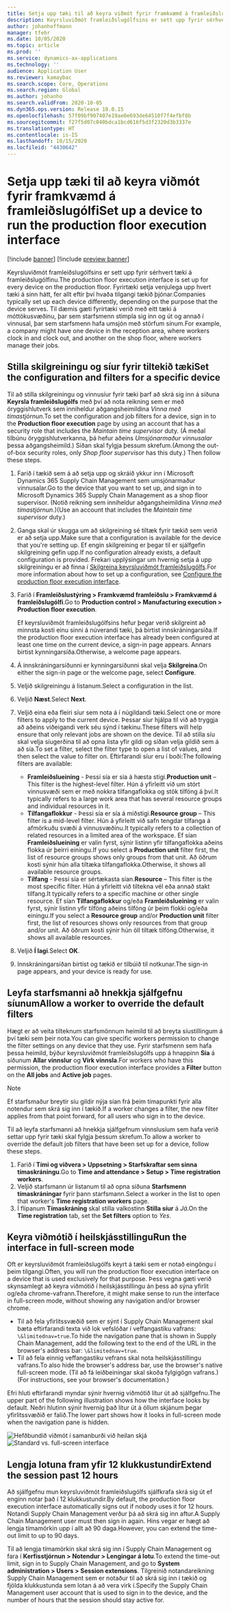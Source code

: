 ```yaml
---
title: Setja upp tæki til að keyra viðmót fyrir framkvæmd á framleiðslugólfi
description: Keyrsluviðmót framleiðslugólfsins er sett upp fyrir sérhvert tæki á framleiðslugólfinu. Fyrirtæki setja venjulega upp hvert tæki á sinn hátt, fer allt eftir því hvaða tilgangi tækið þjónar. Til dæmis gæti fyrirtæki verið með eitt tæki á móttökusvæðinu, þar sem starfsmenn stimpla sig inn og út og annað í vinnusal, þar sem starfsmenn hafa umsjón með störfum sínum.
author: johanhoffmann
manager: tfehr
ms.date: 10/05/2020
ms.topic: article
ms.prod: ''
ms.service: dynamics-ax-applications
ms.technology: ''
audience: Application User
ms.reviewer: kamaybac
ms.search.scope: Core, Operations
ms.search.region: Global
ms.author: johanho
ms.search.validFrom: 2020-10-05
ms.dyn365.ops.version: Release 10.0.15
ms.openlocfilehash: 57f09bf907407e19ae0e693de64510f7f4efbf0b
ms.sourcegitcommit: f27f5d07c040bdca1bcd616f5d3f2320d3b3337e
ms.translationtype: HT
ms.contentlocale: is-IS
ms.lasthandoff: 10/15/2020
ms.locfileid: "4430642"
---
```

# <a name="set-up-a-device-to-run-the-production-floor-execution-interface"></a><span data-ttu-id="76fc5-105">Setja upp tæki til að keyra viðmót fyrir framkvæmd á framleiðslugólfi</span><span class="sxs-lookup"><span data-stu-id="76fc5-105">Set up a device to run the production floor execution interface</span></span>

[!include [banner](../includes/banner.md)]
[!include [preview banner](../includes/preview-banner.md)]

<span data-ttu-id="76fc5-106">Keyrsluviðmót framleiðslugólfsins er sett upp fyrir sérhvert tæki á framleiðslugólfinu.</span><span class="sxs-lookup"><span data-stu-id="76fc5-106">The production floor execution interface is set up for every device on the production floor.</span></span> <span data-ttu-id="76fc5-107">Fyrirtæki setja venjulega upp hvert tæki á sinn hátt, fer allt eftir því hvaða tilgangi tækið þjónar.</span><span class="sxs-lookup"><span data-stu-id="76fc5-107">Companies typically set up each device differently, depending on the purpose that the device serves.</span></span> <span data-ttu-id="76fc5-108">Til dæmis gæti fyrirtæki verið með eitt tæki á móttökusvæðinu, þar sem starfsmenn stimpla sig inn og út og annað í vinnusal, þar sem starfsmenn hafa umsjón með störfum sínum.</span><span class="sxs-lookup"><span data-stu-id="76fc5-108">For example, a company might have one device in the reception area, where workers clock in and clock out, and another on the shop floor, where workers manage their jobs.</span></span>

## <a name="set-the-configuration-and-filters-for-a-specific-device"></a><span data-ttu-id="76fc5-109">Stilla skilgreiningu og síur fyrir tiltekið tæki</span><span class="sxs-lookup"><span data-stu-id="76fc5-109">Set the configuration and filters for a specific device</span></span>

<span data-ttu-id="76fc5-110">Til að stilla skilgreiningu og vinnusíur fyrir tæki þarf að skrá sig inn á síðuna **Keyrsla framleiðslugólfs** með því að nota reikning sem er með öryggishlutverk sem inniheldur aðgangsheimildina *Vinna með tímastjórnun*.</span><span class="sxs-lookup"><span data-stu-id="76fc5-110">To set the configuration and job filters for a device, sign in to the **Production floor execution** page by using an account that has a security role that includes the *Maintain time supervisor* duty.</span></span> <span data-ttu-id="76fc5-111">(Á meðal tilbúnu öryggishlutverkanna, þá hefur aðeins *Umsjónarmaður vinnusalar* þessa aðgangsheimild.) Síðan skal fylgja þessum skrefum.</span><span class="sxs-lookup"><span data-stu-id="76fc5-111">(Among the out-of-box security roles, only *Shop floor supervisor* has this duty.) Then follow these steps.</span></span>

1. <span data-ttu-id="76fc5-112">Farið í tækið sem á að setja upp og skráið ykkur inn í Microsoft Dynamics 365 Supply Chain Management sem umsjónarmaður vinnusalar.</span><span class="sxs-lookup"><span data-stu-id="76fc5-112">Go to the device that you want to set up, and sign in to Microsoft Dynamics 365 Supply Chain Management as a shop floor supervisor.</span></span> <span data-ttu-id="76fc5-113">(Notið reikning sem inniheldur aðgangsheimildina *Vinna með tímastjórnun*.)</span><span class="sxs-lookup"><span data-stu-id="76fc5-113">(Use an account that includes the *Maintain time supervisor* duty.)</span></span>
1. <span data-ttu-id="76fc5-114">Ganga skal úr skugga um að skilgreining sé tiltæk fyrir tækið sem verið er að setja upp.</span><span class="sxs-lookup"><span data-stu-id="76fc5-114">Make sure that a configuration is available for the device that you're setting up.</span></span> <span data-ttu-id="76fc5-115">Ef engin skilgreining er þegar til er sjálfgefin skilgreining gefin upp.</span><span class="sxs-lookup"><span data-stu-id="76fc5-115">If no configuration already exists, a default configuration is provided.</span></span> <span data-ttu-id="76fc5-116">Frekari upplýsingar um hvernig setja á upp skilgreiningu er að finna í [Skilgreina keyrsluviðmót framleiðslugólfs](production-floor-execution-configure.md).</span><span class="sxs-lookup"><span data-stu-id="76fc5-116">For more information about how to set up a configuration, see [Configure the production floor execution interface](production-floor-execution-configure.md).</span></span>
1. <span data-ttu-id="76fc5-117">Farið í **Framleiðslustýring \> Framkvæmd framleiðslu \> Framkvæmd á framleiðslugólfi**.</span><span class="sxs-lookup"><span data-stu-id="76fc5-117">Go to **Production control \> Manufacturing execution \> Production floor execution**.</span></span>

    <span data-ttu-id="76fc5-118">Ef keyrsluviðmót framleiðslugólfsins hefur þegar verið skilgreint að minnsta kosti einu sinni á núverandi tæki, þá birtist innskráningarsíða.</span><span class="sxs-lookup"><span data-stu-id="76fc5-118">If the production floor execution interface has already been configured at least one time on the current device, a sign-in page appears.</span></span> <span data-ttu-id="76fc5-119">Annars birtist kynningarsíða.</span><span class="sxs-lookup"><span data-stu-id="76fc5-119">Otherwise, a welcome page appears.</span></span>

1. <span data-ttu-id="76fc5-120">Á innskráningarsíðunni er kynningarsíðunni skal velja **Skilgreina**.</span><span class="sxs-lookup"><span data-stu-id="76fc5-120">On either the sign-in page or the welcome page, select **Configure**.</span></span>
1. <span data-ttu-id="76fc5-121">Veljið skilgreiningu á listanum.</span><span class="sxs-lookup"><span data-stu-id="76fc5-121">Select a configuration in the list.</span></span>
1. <span data-ttu-id="76fc5-122">Veljið **Næst**.</span><span class="sxs-lookup"><span data-stu-id="76fc5-122">Select **Next**.</span></span>
1. <span data-ttu-id="76fc5-123">Veljið eina eða fleiri síur sem nota á í núgildandi tæki.</span><span class="sxs-lookup"><span data-stu-id="76fc5-123">Select one or more filters to apply to the current device.</span></span> <span data-ttu-id="76fc5-124">Þessar síur hjálpa til við að tryggja að aðeins viðeigandi verk séu sýnd í tækinu.</span><span class="sxs-lookup"><span data-stu-id="76fc5-124">These filters will help ensure that only relevant jobs are shown on the device.</span></span> <span data-ttu-id="76fc5-125">Til að stilla síu skal velja síugerðina til að opna lista yfir gildi og síðan velja gildið sem á að sía.</span><span class="sxs-lookup"><span data-stu-id="76fc5-125">To set a filter, select the filter type to open a list of values, and then select the value to filter on.</span></span> <span data-ttu-id="76fc5-126">Eftirfarandi síur eru í boði:</span><span class="sxs-lookup"><span data-stu-id="76fc5-126">The following filters are available:</span></span>

    - <span data-ttu-id="76fc5-127">**Framleiðslueining** - Þessi sía er sía á hæsta stigi.</span><span class="sxs-lookup"><span data-stu-id="76fc5-127">**Production unit** – This filter is the highest-level filter.</span></span> <span data-ttu-id="76fc5-128">Hún á yfirleitt við um stórt vinnusvæði sem er með nokkra tilfangaflokka og stök tilföng á því.</span><span class="sxs-lookup"><span data-stu-id="76fc5-128">It typically refers to a large work area that has several resource groups and individual resources in it.</span></span>
    - <span data-ttu-id="76fc5-129">**Tilfangaflokkur** - Þessi sía er sía á miðstigi.</span><span class="sxs-lookup"><span data-stu-id="76fc5-129">**Resource group** – This filter is a mid-level filter.</span></span> <span data-ttu-id="76fc5-130">Hún á yfirleitt við safn tengdar tilfanga á afmörkuðu svæði á vinnusvæðinu.</span><span class="sxs-lookup"><span data-stu-id="76fc5-130">It typically refers to a collection of related resources in a limited area of the workspace.</span></span> <span data-ttu-id="76fc5-131">Ef sían **Framleiðslueining** er valin fyrst, sýnir listinn yfir tilfangaflokka aðeins flokka úr þeirri einingu.</span><span class="sxs-lookup"><span data-stu-id="76fc5-131">If you select a **Production unit** filter first, the list of resource groups shows only groups from that unit.</span></span> <span data-ttu-id="76fc5-132">Að öðrum kosti sýnir hún alla tiltæka tilfangaflokka.</span><span class="sxs-lookup"><span data-stu-id="76fc5-132">Otherwise, it shows all available resource groups.</span></span>
    - <span data-ttu-id="76fc5-133">**Tilfang** - Þessi sía er sértækasta sían.</span><span class="sxs-lookup"><span data-stu-id="76fc5-133">**Resource** – This filter is the most specific filter.</span></span> <span data-ttu-id="76fc5-134">Hún á yfirleitt við tiltekna vél eða annað stakt tilfang.</span><span class="sxs-lookup"><span data-stu-id="76fc5-134">It typically refers to a specific machine or other single resource.</span></span> <span data-ttu-id="76fc5-135">Ef sían **Tilfangaflokkur** og/eða **Framleiðslueining** er valin fyrst, sýnir listinn yfir tilföng aðeins tilföng úr þeim flokki og/eða einingu.</span><span class="sxs-lookup"><span data-stu-id="76fc5-135">If you select a **Resource group** and/or **Production unit** filter first, the list of resources shows only resources from that group and/or unit.</span></span> <span data-ttu-id="76fc5-136">Að öðrum kosti sýnir hún öll tiltæk tilföng.</span><span class="sxs-lookup"><span data-stu-id="76fc5-136">Otherwise, it shows all available resources.</span></span>

1. <span data-ttu-id="76fc5-137">Veljið **Í lagi**.</span><span class="sxs-lookup"><span data-stu-id="76fc5-137">Select **OK**.</span></span>
1. <span data-ttu-id="76fc5-138">Innskráningarsíðan birtist og tækið er tilbúið til notkunar.</span><span class="sxs-lookup"><span data-stu-id="76fc5-138">The sign-in page appears, and your device is ready for use.</span></span>

## <a name="allow-a-worker-to-override-the-default-filters"></a><span data-ttu-id="76fc5-139">Leyfa starfsmanni að hnekkja sjálfgefnu síunum</span><span class="sxs-lookup"><span data-stu-id="76fc5-139">Allow a worker to override the default filters</span></span>

<span data-ttu-id="76fc5-140">Hægt er að veita tilteknum starfsmönnum heimild til að breyta síustillingum á því tæki sem þeir nota.</span><span class="sxs-lookup"><span data-stu-id="76fc5-140">You can give specific workers permission to change the filter settings on any device that they use.</span></span> <span data-ttu-id="76fc5-141">Fyrir starfsmenn sem hafa þessa heimild, býður keyrsluviðmót framleiðslugólfs upp á hnappinn **Sía** á síðunum **Allar vinnslur** og **Virk vinnsla**.</span><span class="sxs-lookup"><span data-stu-id="76fc5-141">For workers who have this permission, the production floor execution interface provides a **Filter** button on the **All jobs** and **Active job** pages.</span></span>

> [!NOTE]
> <span data-ttu-id="76fc5-142">Ef starfsmaður breytir síu gildir nýja sían frá þeim tímapunkti fyrir alla notendur sem skrá sig inn í tækið.</span><span class="sxs-lookup"><span data-stu-id="76fc5-142">If a worker changes a filter, the new filter applies from that point forward, for all users who sign in to the device.</span></span>

<span data-ttu-id="76fc5-143">Til að leyfa starfsmanni að hnekkja sjálfgefnum vinnslusíum sem hafa verið settar upp fyrir tæki skal fylgja þessum skrefum.</span><span class="sxs-lookup"><span data-stu-id="76fc5-143">To allow a worker to override the default job filters that have been set up for a device, follow these steps.</span></span>

1. <span data-ttu-id="76fc5-144">Farið í **Tími og viðvera \> Uppsetning \> Starfskraftar sem sinna tímaskráningu**.</span><span class="sxs-lookup"><span data-stu-id="76fc5-144">Go to **Time and attendance \> Setup \> Time registration workers**.</span></span>
1. <span data-ttu-id="76fc5-145">Veljið starfsmann úr listanum til að opna síðuna **Starfsmenn tímaskráningar** fyrir þann starfsmann.</span><span class="sxs-lookup"><span data-stu-id="76fc5-145">Select a worker in the list to open that worker's **Time registration workers** page.</span></span>
1. <span data-ttu-id="76fc5-146">Í flipanum **Tímaskráning** skal stilla valkostinn **Stilla síur** á *Já*.</span><span class="sxs-lookup"><span data-stu-id="76fc5-146">On the **Time registration** tab, set the **Set filters** option to *Yes*.</span></span>

## <a name="run-the-interface-in-full-screen-mode"></a><span data-ttu-id="76fc5-147">Keyra viðmótið í heilskjásstillingu</span><span class="sxs-lookup"><span data-stu-id="76fc5-147">Run the interface in full-screen mode</span></span>

<span data-ttu-id="76fc5-148">Oft er keyrsluviðmót framleiðslugólfs keyrt á tæki sem er notað eingöngu í þeim tilgangi.</span><span class="sxs-lookup"><span data-stu-id="76fc5-148">Often, you will run the production floor execution interface on a device that is used exclusively for that purpose.</span></span> <span data-ttu-id="76fc5-149">Þess vegna gæti verið skynsamlegt að keyra viðmótið í heilskjásstillingu án þess að sýna yfirlit og/eða chrome-vafrann.</span><span class="sxs-lookup"><span data-stu-id="76fc5-149">Therefore, it might make sense to run the interface in full-screen mode, without showing any navigation and/or browser chrome.</span></span>

- <span data-ttu-id="76fc5-150">Til að fela yfirlitssvæðið sem er sýnt í Supply Chain Management skal bæta eftirfarandi texta við lok vefslóðar í veffangastiku vafrans: `\&limitednav=true`.</span><span class="sxs-lookup"><span data-stu-id="76fc5-150">To hide the navigation pane that is shown in Supply Chain Management, add the following text to the end of the URL in the browser's address bar: `\&limitednav=true`.</span></span>
- <span data-ttu-id="76fc5-151">Til að fela einnig veffangastiku vefrans skal nota heilskjásstillingu vafrans.</span><span class="sxs-lookup"><span data-stu-id="76fc5-151">To also hide the browser's address bar, use the browser's native full-screen mode.</span></span> <span data-ttu-id="76fc5-152">(Til að fá leiðbeiningar skal skoða fylgigögn vafrans.)</span><span class="sxs-lookup"><span data-stu-id="76fc5-152">(For instructions, see your browser's documentation.)</span></span>

<span data-ttu-id="76fc5-153">Efri hluti eftirfarandi myndar sýnir hvernig viðmótið lítur út að sjálfgefnu.</span><span class="sxs-lookup"><span data-stu-id="76fc5-153">The upper part of the following illustration shows how the interface looks by default.</span></span> <span data-ttu-id="76fc5-154">Neðri hlutinn sýnir hvernig það lítur út á öllum skjánum þegar yfirlitssvæðið er falið.</span><span class="sxs-lookup"><span data-stu-id="76fc5-154">The lower part shows how it looks in full-screen mode when the navigation pane is hidden.</span></span>

<span data-ttu-id="76fc5-155">![Hefðbundið viðmót í samanburði við heilan skjá](media/pfei-full-screen.png "Hefðbundið viðmót í samanburði við heilan skjá")</span><span class="sxs-lookup"><span data-stu-id="76fc5-155">![Standard vs. full-screen interface](media/pfei-full-screen.png "Standard vs. full-screen interface")</span></span>

## <a name="extend-the-session-past-12-hours"></a><span data-ttu-id="76fc5-156">Lengja lotuna fram yfir 12 klukkustundir</span><span class="sxs-lookup"><span data-stu-id="76fc5-156">Extend the session past 12 hours</span></span>

<span data-ttu-id="76fc5-157">Að sjálfgefnu mun keyrsluviðmót framleiðslugólfs sjálfkrafa skrá sig út ef enginn notar það í 12 klukkustundir.</span><span class="sxs-lookup"><span data-stu-id="76fc5-157">By default, the production floor execution interface automatically signs out if nobody uses it for 12 hours.</span></span> <span data-ttu-id="76fc5-158">Notandi Supply Chain Management verður þá að skrá sig inn aftur.</span><span class="sxs-lookup"><span data-stu-id="76fc5-158">A Supply Chain Management user must then sign in again.</span></span> <span data-ttu-id="76fc5-159">Hins vegar er hægt að lengja tímamörkin upp í allt að 90 daga.</span><span class="sxs-lookup"><span data-stu-id="76fc5-159">However, you can extend the time-out limit to up to 90 days.</span></span>

<span data-ttu-id="76fc5-160">Til að lengja tímamörkin skal skrá sig inn í Supply Chain Management og fara í **Kerfisstjórnun \> Notendur \> Lengingar á lotu**.</span><span class="sxs-lookup"><span data-stu-id="76fc5-160">To extend the time-out limit, sign in to Supply Chain Management, and go to **System administration \> Users \> Session extensions**.</span></span> <span data-ttu-id="76fc5-161">Tilgreinið notandareikning Supply Chain Management sem er notaður til að skrá sig inn í tækið og fjölda klukkustunda sem lotan á að vera virk í.</span><span class="sxs-lookup"><span data-stu-id="76fc5-161">Specify the Supply Chain Management user account that is used to sign in to the device, and the number of hours that the session should stay active for.</span></span>
